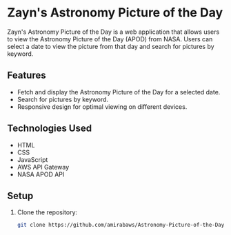 # Zayn's Astronomy Picture of the Day

Zayn's Astronomy Picture of the Day is a web application that allows users to view the Astronomy Picture of the Day (APOD) from NASA. Users can select a date to view the picture from that day and search for pictures by keyword.

## Features

- Fetch and display the Astronomy Picture of the Day for a selected date.
- Search for pictures by keyword.
- Responsive design for optimal viewing on different devices.

## Technologies Used

- HTML
- CSS
- JavaScript
- AWS API Gateway
- NASA APOD API

## Setup

1. Clone the repository:
   ```sh
   git clone https://github.com/amirabaws/Astronomy-Picture-of-the-Day.git